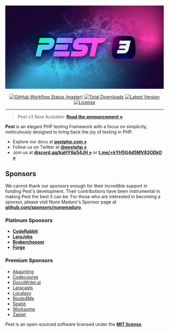 <p align="center">
    <img src="https://raw.githubusercontent.com/pestphp/art/master/v3/banner.png" width="600" alt="PEST">
    <p align="center">
        <a href="https://github.com/pestphp/pest/actions"><img alt="GitHub Workflow Status (master)" src="https://img.shields.io/github/actions/workflow/status/pestphp/pest/tests.yml?branch=3.x&label=Tests%203.x"></a>
        <a href="https://packagist.org/packages/pestphp/pest"><img alt="Total Downloads" src="https://img.shields.io/packagist/dt/pestphp/pest"></a>
        <a href="https://packagist.org/packages/pestphp/pest"><img alt="Latest Version" src="https://img.shields.io/packagist/v/pestphp/pest"></a>
        <a href="https://packagist.org/packages/pestphp/pest"><img alt="License" src="https://img.shields.io/packagist/l/pestphp/pest"></a>
    </p>
</p>

------

> Pest v3 Now Available: **[Read the announcement »](https://pestphp.com/docs/pest3-now-available)**.

**Pest** is an elegant PHP testing Framework with a focus on simplicity, meticulously designed to bring back the joy of testing in PHP.

- Explore our docs at **[pestphp.com »](https://pestphp.com)**
- Follow us on Twitter at **[@pestphp »](https://twitter.com/pestphp)**
- Join us at **[discord.gg/kaHY6p54JH »](https://discord.gg/kaHY6p54JH)** or **[t.me/+kYH5G4d5MV83ODk0 »](https://t.me/+kYH5G4d5MV83ODk0)**

## Sponsors

We cannot thank our sponsors enough for their incredible support in funding Pest's development. Their contributions have been instrumental in making Pest the best it can be. For those who are interested in becoming a sponsor, please visit Nuno Maduro's Sponsor page at **[github.com/sponsors/nunomaduro](https://github.com/sponsors/nunomaduro)**.

### Platinum Sponsors

- **[CodeRabbit](https://coderabbit.ai)**
- **[LaraJobs](https://larajobs.com)**
- **[Brokerchooser](https://brokerchooser.com)**
- **[Forge](https://forge.laravel.com)**

### Premium Sponsors

- [Akaunting](https://akaunting.com/?ref=pestphp)
- [Codecourse](https://codecourse.com/?ref=pestphp)
- [DocuWriter.ai](https://www.docuwriter.ai/?ref=pestphp)
- [Laracasts](https://laracasts.com/?ref=pestphp)
- [Localazy](https://localazy.com/?ref=pestphp)
- [Route4Me](https://www.route4me.com/?ref=pestphp)
- [Spatie](https://spatie.be)
- [Worksome](https://www.worksome.com/)
- [Zapiet](https://www.zapiet.com/?ref=pestphp)

Pest is an open-sourced software licensed under the **[MIT license](https://opensource.org/licenses/MIT)**.
